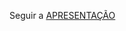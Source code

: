 Seguir a <a href="https://docs.google.com/presentation/d/1U4T4ULJx3lkW24A9ZX-oBbqhI4E5lY-iO0NHD_u9yos/edit?usp=sharing" target="_blank">APRESENTAÇÃO</a>
